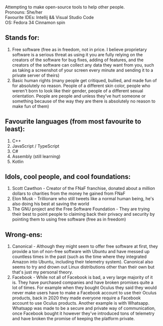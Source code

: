 Attempting to make open-source tools to help other people.<br>
Pronouns: She/her<br>
Favourite IDEs: Intellij && Visual Studio Code<br>
OS: Fedora 34 Cinnamon spin<br>

## Stands for:
  1. Free software (free as in freedom, not in price. I believe proprietary software is a serious threat as using it you are fully relying on the creators of the software for bug fixes, adding of features, and the creators of the software can collect any data they want from you, such as taking a screenshot of your screen every minute and sending it to a private server of theirs)
  2. Basic human rights (many people get critiqued, bullied, and made fun of for absolutely no reason. People of a different skin color, people who weren't born to look like their gender, people of a different sexual orientation. People are people and unless they've hurt someone or something because of the way they are there is absolutely no reason to make fun of them)

## Favourite languages (from most favourite to least):
  1. C++
  2. JavaScript / TypeScript
  3. C#
  4. Assembly (still learning)
  5. Kotlin
## Idols, cool people, and cool foundations:
  1. Scott Cawthon - Creator of the FNaF franchise, donated about a million dollars to charities from the money he gained from FNaF
  2. Elon Musk - Trillionare who still tweets like a normal human being, he's also doing his best at saving the world
  3. The GNU project and the Free Software Foundation - They are trying their best to point people to claiming back their privacy and security by pointing them to using free software (free as in freedom)
## Wrong-ens:
  1. Canonical - Although they might seem to offer free software at first, they provide a ton of non-free software with Ubuntu and have messed up countless times in the past (such as the time where they integrated Amazon into Ubuntu, including their telemetry system). Canonical also seems to try and drown out Linux distributions other than their own but that's just my personal theory.
  2. Facebook - While not all of Facebook is bad, a very large majority of it is. They have purchased companies and have broken promises quite a lot of times. For example when they bought Oculus they said they would never make users have to make a Facebook account to use their Oculus products, back in 2020 they made everyone require a Facebook account to use Oculus products. Another example is with Whatsapp. Whatsapp was made to be a secure and private way of communication, once Facebook bought it however they've introduced tons of telemetry and have broken the promise of keeping the platform private.

